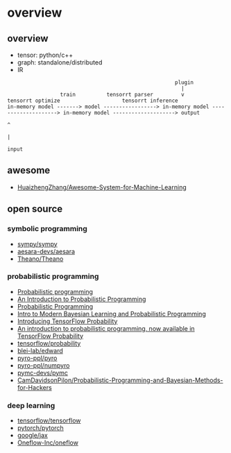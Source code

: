 # overview

## overview

- tensor: python/c++
- graph: standalone/distributed
- IR

```
                                                      plugin
                                                        |
                 train          tensorrt parser         v           tensorrt optimize                    tensorrt inference
in-memory model -------> model -----------------> in-memory model --------------------> in-memory model --------------------> output 
                                                                                               ^
                                                                                               |
                                                                                             input
```

## awesome

- [HuaizhengZhang/Awesome-System-for-Machine-Learning](https://github.com/HuaizhengZhang/Awesome-System-for-Machine-Learning)

## open source

### symbolic programming

- [sympy/sympy](https://github.com/sympy/sympy)
- [aesara-devs/aesara](https://github.com/aesara-devs/aesara)
- [Theano/Theano](https://github.com/Theano/Theano)

### probabilistic programming

- [Probabilistic programming](https://en.wikipedia.org/wiki/Probabilistic_programming)
- [An Introduction to Probabilistic Programming](https://arxiv.org/pdf/1809.10756.pdf)
- [Probabilistic Programming](https://simons.berkeley.edu/sites/default/files/docs/5675/talkprintversion.pdf)
- [Intro to Modern Bayesian Learning and Probabilistic Programming](https://medium.com/@Petuum/intro-to-modern-bayesian-learning-and-probabilistic-programming-c61830df5c50)
- [Introducing TensorFlow Probability](https://medium.com/tensorflow/introducing-tensorflow-probability-dca4c304e245)
- [An introduction to probabilistic programming, now available in TensorFlow Probability](https://medium.com/tensorflow/an-introduction-to-probabilistic-programming-now-available-in-tensorflow-probability-6dcc003ca29e)
- [tensorflow/probability](https://github.com/tensorflow/probability)
- [blei-lab/edward](https://github.com/blei-lab/edward)
- [pyro-ppl/pyro](https://github.com/pyro-ppl/pyro)
- [pyro-ppl/numpyro](https://github.com/pyro-ppl/numpyro)
- [pymc-devs/pymc](https://github.com/pymc-devs/pymc)
- [CamDavidsonPilon/Probabilistic-Programming-and-Bayesian-Methods-for-Hackers](https://github.com/CamDavidsonPilon/Probabilistic-Programming-and-Bayesian-Methods-for-Hackers)

### deep learning

- [tensorflow/tensorflow](https://github.com/tensorflow/tensorflow)
- [pytorch/pytorch](https://github.com/pytorch/pytorch)
- [google/jax](https://github.com/google/jax)
- [Oneflow-Inc/oneflow](https://github.com/Oneflow-Inc/oneflow)
